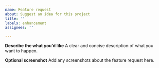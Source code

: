 ```yaml
---
name: Feature request
about: Suggest an idea for this project
title: ''
labels: enhancement
assignees: ''

---
```


**Describe the what you'd like**
A clear and concise description of what you want to happen.


**Optional screenshot**
Add any screenshots about the feature request here.
